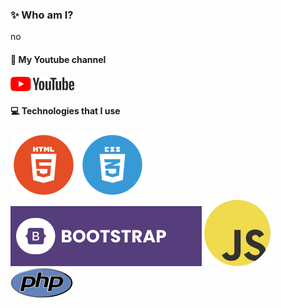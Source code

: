 ### ✨ Who am I?
no

#### 🔗 My Youtube channel
[![YouTube](./assets/yt.png)](https://www.youtube.com/@dszilagyi)

#### 💻 Technologies that I use
![HTML5](./assets/html.png) ![CSS3](./assets/css3.png) ![Bootstrap](./assets/bootstrap.svg) ![JavaScript](./assets/js.png) ![TailwindCSS](./assets/php.png) 
